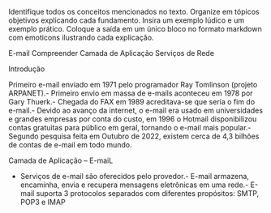  Identifique todos os conceitos mencionados no texto. Organize em tópicos objetivos explicando cada fundamento. Insira um exemplo lúdico e um exemplo prático. Coloque a saída em um único bloco no formato markdown com emoticons ilustrando cada explicação.
 
 E-mail
 Compreender Camada de Aplicação Serviços de Rede

Introdução

 Primeiro e-mail enviado em 1971 pelo programador Ray Tomlinson (projeto
 ARPANET).- Primeiro envio em massa de e-mails aconteceu em 1978 por Gary Thuerk.- Chegada do FAX em 1989 acreditava-se que seria o fim do e-mail.- Devido ao avanço da internet, o e-mail era usado em universidades e grandes
 empresas por conta do custo, em 1996 o Hotmail disponibilizou contas gratuitas
 para público em geral, tornando o e-mail mais popular.- Segundo pesquisa feita em Outubro de 2022, existem cerca de 4,3 bilhões de
 contas de e-mail em todo mundo.


Camada de Aplicação – E-maiL

- Serviços de e-mail são oferecidos pelo provedor.- E-mail armazena, encaminha, envia e recupera mensagens
 eletrônicas em uma rede.- E-mail suporta 3 protocolos separados com diferentes
 propósitos: SMTP, POP3 e IMAP

